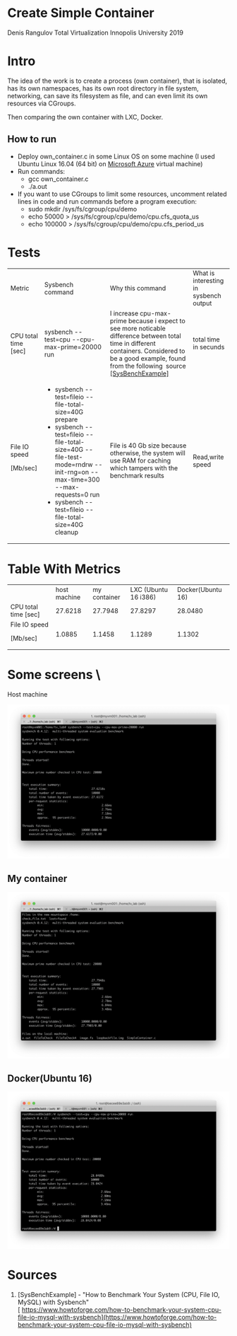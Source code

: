 # Create Simple Container

Denis Rangulov
Total Virtualization
Innopolis University 2019

# Intro

The idea of the work is to create a process (own container), that is isolated, has its own namespaces, has its own root directory in file system, networking, can save its filesystem as file, and can even limit its own resources via CGroups. 

Then comparing the own container with LXC, Docker.


## How to run



*   Deploy own_container.c in some Linux OS on some machine (I used Ubuntu Linux 16.04 (64 bit) on [Microsoft Azure](https://cloud.mts.ru/) virtual machine)
*   Run commands:
    *   gcc own_container.c
    *   ./a.out
*   If you want to use CGroups to limit some resources, uncomment related lines in code and run commands before a program execution:
    *   sudo mkdir /sys/fs/cgroup/cpu/demo
    *   echo 50000 > /sys/fs/cgroup/cpu/demo/cpu.cfs_quota_us
    *   echo 100000 > /sys/fs/cgroup/cpu/demo/cpu.cfs_period_us



# Tests

<table>
  <tr>
   <td>Metric 
   </td>
   <td>Sysbench command
   </td>
   <td>Why this command
   </td>
   <td>What is interesting in sysbench output
   </td>
  </tr>
  <tr>
   <td>CPU total time [sec]
   </td>
   <td>sysbench --test=cpu --cpu-max-prime=20000 run
   </td>
   <td>I increase cpu-max-prime because i expect to see more noticable difference between total time in different containers. Considered to be a good example, found from the following ​ source<a href="https://www.howtoforge.com/how-to-benchmark-your-system-cpu-file-io-mysql-with-sysbench"> [SysBenchExample]</a>
   </td>
   <td>total time in secunds 
   </td>
  </tr>
  <tr>
   <td>File IO speed 
<p>
[Mb/sec]
   </td>
   <td>
<ul>

<li>sysbench --test=fileio --file-total-size=40G prepare

<li>sysbench --test=fileio --file-total-size=40G --file-test-mode=rndrw --init-rng=on --max-time=300 --max-requests=0 run

<li>sysbench --test=fileio --file-total-size=40G cleanup
</li>
</ul>
   </td>
   <td>File is 40 Gb size because otherwise, the system will use RAM for caching which tampers with the benchmark results
   </td>
   <td>Read,write speed
   </td>
  </tr>
</table>



# Table With Metrics


<table>
  <tr>
   <td>
   </td>
   <td>host machine
   </td>
   <td>my container
   </td>
   <td>LXC (Ubuntu 16 i386)
   </td>
   <td>Docker(Ubuntu 16)
   </td>
  </tr>
  <tr>
   <td>CPU  total time [sec]
   </td>
   <td>27.6218
   </td>
   <td>27.7948
   </td>
   <td>27.8297
   </td>
   <td>28.0480
   </td>
  </tr>
  <tr>
   <td>File IO speed
<p>
[Mb/sec]
   </td>
   <td>1.0885 
   </td>
   <td>1.1458
   </td>
   <td>1.1289
   </td>
   <td>1.1302
   </td>
  </tr>
</table>



# Some screens \
Host machine

![alt_text](images/Create-Simple0.png "image_tooltip")


## My container


![alt_text](images/Create-Simple1.png "image_tooltip")



## Docker(Ubuntu 16)


![alt_text](images/Create-Simple2.png "image_tooltip")



# Sources



1. [SysBenchExample] - "How to Benchmark Your System (CPU, File IO, MySQL) with Sysbench" \
[ https://www.howtoforge.com/how-to-benchmark-your-system-cpu-file-io-mysql-with-sysbench](https://www.howtoforge.com/how-to-benchmark-your-system-cpu-file-io-mysql-with-sysbench) 
